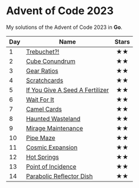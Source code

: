 # Advent of Code 2023

My solutions of the Advent of Code 2023 in **Go**.

| Day | Name                                       | Stars |
|-----|--------------------------------------------|:-----:|
| 1   | [ Trebuchet?!                     ](day01) |  ★★   |
| 2   | [ Cube Conundrum                  ](day02) |  ★★   |
| 3   | [ Gear Ratios                     ](day03) |  ★★   |
| 4   | [ Scratchcards                    ](day04) |  ★★   |
| 5   | [ If You Give A Seed A Fertilizer ](day05) |  ★★   |
| 6   | [ Wait For It                     ](day06) |  ★★   |
| 7   | [ Camel Cards                     ](day07) |  ★★   |
| 8   | [ Haunted Wasteland               ](day08) |  ★★   |
| 9   | [ Mirage Maintenance              ](day09) |  ★★   |
| 10  | [ Pipe Maze                       ](day10) |  ★★   |
| 11  | [ Cosmic Expansion                ](day11) |  ★★   |
| 12  | [ Hot Springs                     ](day12) |  ★★   |
| 13  | [ Point of Incidence              ](day13) |  ★★   |
| 14  | [ Parabolic Reflector Dish        ](day14) |  ★★   |



